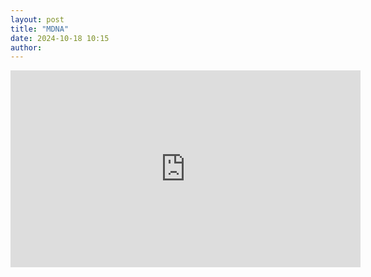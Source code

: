```yaml
---
layout: post
title: "MDNA"
date: 2024-10-18 10:15
author:
---
```


<iframe width="560" height="315" src="https://www.youtube.com/embed/X4RDB-mMDJg?si=tl9L93tMGDnv1RjP" title="YouTube video player" frameborder="0" allow="accelerometer; autoplay; clipboard-write; encrypted-media; gyroscope; picture-in-picture; web-share" referrerpolicy="strict-origin-when-cross-origin" allowfullscreen></iframe>
